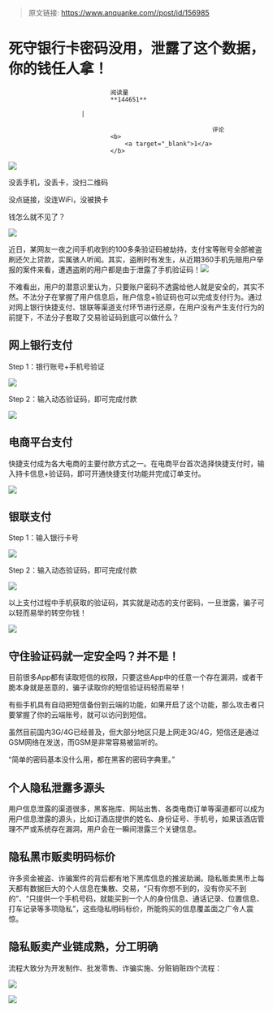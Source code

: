 > 原文链接: https://www.anquanke.com//post/id/156985 


# 死守银行卡密码没用，泄露了这个数据，你的钱任人拿！


                                阅读量   
                                **144651**
                            
                        |
                        
                                                            评论
                                <b>
                                    <a target="_blank">1</a>
                                </b>
                                                                                    



[![](https://p4.ssl.qhimg.com/t01af4eb511c1dde094.png)](https://p4.ssl.qhimg.com/t01af4eb511c1dde094.png)

没丢手机，没丢卡，没扫二维码

没点链接，没连WiFi，没被换卡

钱怎么就不见了？

[![](https://p3.ssl.qhimg.com/t018af21e33441b6129.jpg)](https://p3.ssl.qhimg.com/t018af21e33441b6129.jpg)

近日，某网友一夜之间手机收到的100多条验证码被劫持，支付宝等账号全部被盗刷还欠上贷款，实属骇人听闻。其实，盗刷时有发生，从近期360手机先赔用户举报的案件来看，遭遇盗刷的用户都是由于泄露了手机验证码！[![](https://p2.ssl.qhimg.com/t01c53472a772cd6a7a.png)](https://p2.ssl.qhimg.com/t01c53472a772cd6a7a.png)

不难看出，用户的潜意识里认为，只要账户密码不透露给他人就是安全的，其实不然。不法分子在掌握了用户信息后，账户信息+验证码也可以完成支付行为。通过对网上银行快捷支付、银联等渠道支付环节进行还原，在用户没有产生支付行为的前提下，不法分子套取了交易验证码到底可以做什么？



## 网上银行支付

Step 1：银行账号+手机号验证

[![](https://p3.ssl.qhimg.com/t0104ea03842f25f78e.png)](https://p3.ssl.qhimg.com/t0104ea03842f25f78e.png)

Step 2：输入动态验证码，即可完成付款

[![](https://p0.ssl.qhimg.com/t01fccf5dd2b34fce7b.png)](https://p0.ssl.qhimg.com/t01fccf5dd2b34fce7b.png)

## 电商平台支付

快捷支付成为各大电商的主要付款方式之一。在电商平台首次选择快捷支付时，输入持卡信息+验证码，即可开通快捷支付功能并完成订单支付。

[![](https://p5.ssl.qhimg.com/t0152b7b64516b261a0.png)](https://p5.ssl.qhimg.com/t0152b7b64516b261a0.png)



## 银联支付

Step 1：输入银行卡号

[![](https://p5.ssl.qhimg.com/t011a6b75e606ed7c0f.png)](https://p5.ssl.qhimg.com/t011a6b75e606ed7c0f.png)

Step 2：输入动态验证码，即可完成付款

[![](https://p1.ssl.qhimg.com/t01905bebd825524d5b.png)](https://p1.ssl.qhimg.com/t01905bebd825524d5b.png)

以上支付过程中手机获取的验证码，其实就是动态的支付密码，一旦泄露，骗子可以轻而易举的转空你钱！

[![](https://p3.ssl.qhimg.com/t0195eda0361d83cfd4.png)](https://p3.ssl.qhimg.com/t0195eda0361d83cfd4.png)



## 守住验证码就一定安全吗？并不是！

目前很多App都有读取短信的权限，只要这些App中的任意一个存在漏洞，或者干脆本身就是恶意的，骗子读取你的短信验证码轻而易举！

有些手机具有自动把短信备份到云端的功能，如果开启了这个功能，那么攻击者只要掌握了你的云端账号，就可以访问到短信。

虽然目前国内3G/4G已经普及，但大部分地区只是上网走3G/4G，短信还是通过GSM网络在发送，而GSM是非常容易被监听的。

“简单的密码基本没什么用，都在黑客的密码字典里。”



## 个人隐私泄露多源头

用户信息泄露的渠道很多，黑客拖库、网站出售、各类电商订单等渠道都可以成为用户信息泄露的源头，比如订酒店提供的姓名、身份证号、手机号，如果该酒店管理不严或系统存在漏洞，用户会在一瞬间泄露三个关键信息。



## 隐私黑市贩卖明码标价

许多资金被盗、诈骗案件的背后都有地下黑库信息的推波助澜。隐私贩卖黑市上每天都有数据巨大的个人信息在集散、交易，“只有你想不到的，没有你买不到的”、“只提供一个手机号码，就能买到一个人的身份信息、通话记录、位置信息、打车记录等多项隐私”，这些隐私明码标价，所能购买的信息覆盖面之广令人震惊。



## 隐私贩卖产业链成熟，分工明确

流程大致分为开发制作、批发零售、诈骗实施、分赃销赃四个流程：

[![](https://p3.ssl.qhimg.com/t01325671d921dd53ba.png)](https://p3.ssl.qhimg.com/t01325671d921dd53ba.png)

[![](https://p0.ssl.qhimg.com/t0164afb0a954c8339f.png)](https://p0.ssl.qhimg.com/t0164afb0a954c8339f.png)
